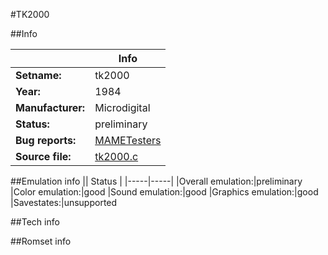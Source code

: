 #TK2000

##Info

||Info|
|-----|-----|
|**Setname:**|tk2000
|**Year:**|1984
|**Manufacturer:**|Microdigital
|**Status:**|preliminary
|**Bug reports:**|[MAMETesters](http://mametesters.org/view_all_set.php?type=1&temporary=y&search=tk2000.c)
|**Source file:**|[tk2000.c](https://github.com/mamedev/mame/blob/master/src/mess/drivers/tk2000.c)

##Emulation info
|| Status |
|-----|-----|
|Overall emulation:|preliminary
|Color emulation:|good
|Sound emulation:|good
|Graphics emulation:|good
|Savestates:|unsupported

##Tech info

##Romset info

<!--- START OF EDITED COMMENT DO NOT TOUCH TEXT ABOVE-->
